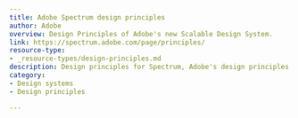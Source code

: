 ```yaml
---
title: Adobe Spectrum design principles
author: Adobe
overview: Design Principles of Adobe's new Scalable Design System.
link: https://spectrum.adobe.com/page/principles/
resource-type:
- _resource-types/design-principles.md
description: Design principles for Spectrum, Adobe's design principles
category:
- Design systems
- Design principles

---
```

